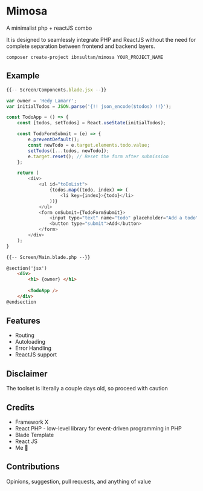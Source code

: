 # Mimosa

A minimalist php + reactJS combo

It is designed to seamlessly integrate PHP and ReactJS without the need for complete separation between frontend and backend layers.

```
composer create-project ibnsultan/mimosa YOUR_PROJECT_NAME
```

## Example

```js
{{-- Screen/Components.blade.jsx --}}

var owner = 'Hedy Lamarr';
var initialTodos = JSON.parse('{!! json_encode($todos) !!}');

const TodoApp = () => {
    const [todos, setTodos] = React.useState(initialTodos);

    const TodoFormSubmit = (e) => {
        e.preventDefault();
        const newTodo = e.target.elements.todo.value;
        setTodos([...todos, newTodo]);
        e.target.reset(); // Reset the form after submission
    };

    return (
        <div>
            <ul id="toDoList">
                {todos.map((todo, index) => (
                    <li key={index}>{todo}</li>
                ))}
            </ul>
            <form onSubmit={TodoFormSubmit}>
                <input type="text" name="todo" placeholder="Add a todo" />
                <button type="submit">Add</button>
            </form>
        </div>
    );
}
```

```html
{{-- Screen/Main.blade.php --}}

@section('jsx')
    <div>
        <h1> {owner} </h1>
  
        <TodoApp />
    </div>
@endsection
```

## Features

- Routing
- Autoloading
- Error Handling
- ReactJS support

## Disclaimer

The toolset is literally a couple days old, so proceed with caution

## Credits

- Framework X
- React PHP - low-level library for event-driven programming in PHP
- Blade Template
- React JS
- Me 🤫

## Contributions

Opinions, suggestion, pull requests, and anything of value
